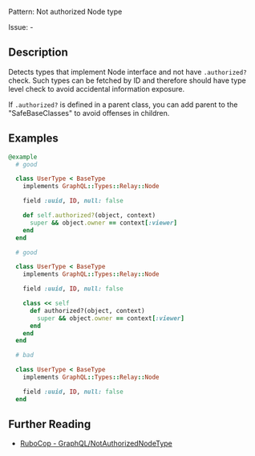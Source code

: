 Pattern: Not authorized Node type

Issue: -

## Description

Detects types that implement Node interface and not have `.authorized?` check.
Such types can be fetched by ID and therefore should have type level check to
avoid accidental information exposure.

If `.authorized?` is defined in a parent class, you can add parent to the "SafeBaseClasses"
to avoid offenses in children.

## Examples

```ruby
@example
  # good

  class UserType < BaseType
    implements GraphQL::Types::Relay::Node

    field :uuid, ID, null: false

    def self.authorized?(object, context)
      super && object.owner == context[:viewer]
    end
  end

  # good

  class UserType < BaseType
    implements GraphQL::Types::Relay::Node

    field :uuid, ID, null: false

    class << self
      def authorized?(object, context)
        super && object.owner == context[:viewer]
      end
    end
  end

  # bad

  class UserType < BaseType
    implements GraphQL::Types::Relay::Node

    field :uuid, ID, null: false
  end
```

## Further Reading

* [RuboCop - GraphQL/NotAuthorizedNodeType](https://github.com/DmitryTsepelev/rubocop-graphql/blob/master/lib/rubocop/cop/graphql/not_authorized_node_type.rb)
